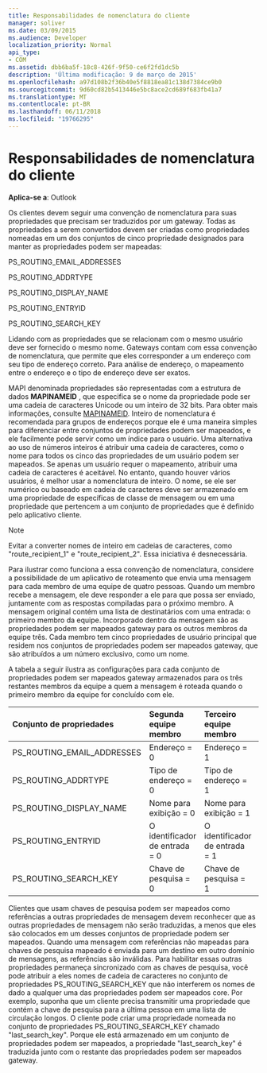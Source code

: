 ```yaml
---
title: Responsabilidades de nomenclatura do cliente
manager: soliver
ms.date: 03/09/2015
ms.audience: Developer
localization_priority: Normal
api_type:
- COM
ms.assetid: dbb6ba5f-18c8-426f-9f50-ce6f2fd1dc5b
description: 'Última modificação: 9 de março de 2015'
ms.openlocfilehash: a97d108b2f36b40e5f8818ea81c138d7384ce9b0
ms.sourcegitcommit: 9d60cd82b5413446e5bc8ace2cd689f683fb41a7
ms.translationtype: MT
ms.contentlocale: pt-BR
ms.lasthandoff: 06/11/2018
ms.locfileid: "19766295"
---
```

# <a name="client-naming-responsibilities"></a>Responsabilidades de nomenclatura do cliente

  
  
**Aplica-se a**: Outlook 
  
Os clientes devem seguir uma convenção de nomenclatura para suas propriedades que precisam ser traduzidos por um gateway. Todas as propriedades a serem convertidos devem ser criadas como propriedades nomeadas em um dos conjuntos de cinco propriedade designados para manter as propriedades podem ser mapeadas:
  
PS_ROUTING_EMAIL_ADDRESSES
  
PS_ROUTING_ADDRTYPE
  
PS_ROUTING_DISPLAY_NAME
  
PS_ROUTING_ENTRYID
  
PS_ROUTING_SEARCH_KEY
  
Lidando com as propriedades que se relacionam com o mesmo usuário deve ser fornecido o mesmo nome. Gateways contam com essa convenção de nomenclatura, que permite que eles corresponder a um endereço com seu tipo de endereço correto. Para análise de endereço, o mapeamento entre o endereço e o tipo de endereço deve ser exatos.
  
MAPI denominada propriedades são representadas com a estrutura de dados **MAPINAMEID** , que especifica se o nome da propriedade pode ser uma cadeia de caracteres Unicode ou um inteiro de 32 bits. Para obter mais informações, consulte [MAPINAMEID](mapinameid.md). Inteiro de nomenclatura é recomendada para grupos de endereços porque ele é uma maneira simples para diferenciar entre conjuntos de propriedades podem ser mapeados, e ele facilmente pode servir como um índice para o usuário. Uma alternativa ao uso de números inteiros é atribuir uma cadeia de caracteres, como o nome para todos os cinco das propriedades de um usuário podem ser mapeados. Se apenas um usuário requer o mapeamento, atribuir uma cadeia de caracteres é aceitável. No entanto, quando houver vários usuários, é melhor usar a nomenclatura de inteiro. O nome, se ele ser numérico ou baseado em cadeia de caracteres deve ser armazenado em uma propriedade de específicas de classe de mensagem ou em uma propriedade que pertencem a um conjunto de propriedades que é definido pelo aplicativo cliente. 
  
> [!NOTE]
> Evitar a converter nomes de inteiro em cadeias de caracteres, como "route_recipient_1" e "route_recipient_2". Essa iniciativa é desnecessária. 
  
Para ilustrar como funciona a essa convenção de nomenclatura, considere a possibilidade de um aplicativo de roteamento que envia uma mensagem para cada membro de uma equipe de quatro pessoas. Quando um membro recebe a mensagem, ele deve responder a ele para que possa ser enviado, juntamente com as respostas compiladas para o próximo membro. A mensagem original contém uma lista de destinatários com uma entrada: o primeiro membro da equipe. Incorporado dentro da mensagem são as propriedades podem ser mapeados gateway para os outros membros da equipe três. Cada membro tem cinco propriedades de usuário principal que residem nos conjuntos de propriedades podem ser mapeados gateway, que são atribuídos a um número exclusivo, como um nome. 
  
A tabela a seguir ilustra as configurações para cada conjunto de propriedades podem ser mapeados gateway armazenados para os três restantes membros da equipe a quem a mensagem é roteada quando o primeiro membro da equipe for concluído com ele.
  
|**Conjunto de propriedades**|**Segunda equipe <br/> membro**|**Terceiro equipe <br/> membro**|**Quarto da equipe <br/> membro**|
|:-----|:-----|:-----|:-----|
|PS_ROUTING_EMAIL_ADDRESSES  <br/> |Endereço = 0  <br/> |Endereço = 1  <br/> |Endereço = 2  <br/> |
|PS_ROUTING_ADDRTYPE  <br/> |Tipo de endereço = 0  <br/> |Tipo de endereço = 1  <br/> |Tipo de endereço = 2  <br/> |
|PS_ROUTING_DISPLAY_NAME  <br/> |Nome para exibição = 0  <br/> |Nome para exibição = 1  <br/> |Nome para exibição = 2  <br/> |
|PS_ROUTING_ENTRYID  <br/> |O identificador de entrada = 0  <br/> |O identificador de entrada = 1  <br/> |O identificador de entrada = 2  <br/> |
|PS_ROUTING_SEARCH_KEY  <br/> |Chave de pesquisa = 0  <br/> |Chave de pesquisa = 1  <br/> |Chave de pesquisa = 2  <br/> |
   
Clientes que usam chaves de pesquisa podem ser mapeados como referências a outras propriedades de mensagem devem reconhecer que as outras propriedades de mensagem não serão traduzidas, a menos que eles são colocados em um desses conjuntos de propriedade podem ser mapeados. Quando uma mensagem com referências não mapeadas para chaves de pesquisa mapeado é enviada para um destino em outro domínio de mensagens, as referências são inválidas. Para habilitar essas outras propriedades permaneça sincronizado com as chaves de pesquisa, você pode atribuir a eles nomes de cadeia de caracteres no conjunto de propriedades PS_ROUTING_SEARCH_KEY que não interferem os nomes de dado a qualquer uma das propriedades podem ser mapeados core. Por exemplo, suponha que um cliente precisa transmitir uma propriedade que contém a chave de pesquisa para a última pessoa em uma lista de circulação longos. O cliente pode criar uma propriedade nomeada no conjunto de propriedades PS_ROUTING_SEARCH_KEY chamado "last_search_key". Porque ele está armazenado em um conjunto de propriedades podem ser mapeados, a propriedade "last_search_key" é traduzida junto com o restante das propriedades podem ser mapeados gateway.
  

